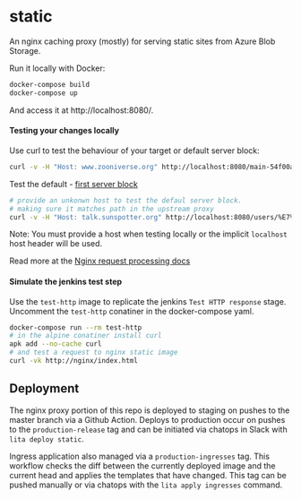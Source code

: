 static
======

An nginx caching proxy (mostly) for serving static sites from Azure Blob Storage.

Run it locally with Docker:

``` bash
docker-compose build
docker-compose up
```

And access it at http://localhost:8080/.

#### Testing your changes locally

Use curl to test the behaviour of your target or default server block:

``` bash
curl -v -H "Host: www.zooniverse.org" http://localhost:8080/main-54f00afe77a81c4ff6b88b1e0bee34bc.css
```

Test the default - [first server block](https://github.com/zooniverse/static/blob/1572db64aaeb38d904e1a60de00e9f06871414df/nginx.conf#L69)

``` bash
# provide an unkonwn host to test the defaul server block.
# making sure it matches path in the upstream proxy
curl -v -H "Host: talk.sunspotter.org" http://localhost:8080/users/%E7%8E%8B%E5%8F%AF%E8%90%B1/index.html
```

Note: You must provide a host when testing locally or the implicit `localhost` host header will be used.

Read more at the [Nginx request processing docs](http://nginx.org/en/docs/http/request_processing.html)

#### Simulate the jenkins test step

Use the `test-http` image to replicate the jenkins `Test HTTP response` stage. Uncomment the `test-http` conatiner in the docker-compose yaml.

``` bash
docker-compose run --rm test-http
# in the alpine conatiner install curl
apk add --no-cache curl
# and test a request to nginx static image
curl -vk http://nginx/index.html
```

## Deployment
The nginx proxy portion of this repo is deployed to staging on pushes to the master branch via a Github Action. Deploys to production occur on pushes to the `production-release` tag and can be initiated via chatops in Slack with `lita deploy static`.

Ingress application also managed via a `production-ingresses` tag. This workflow checks the diff between the currently deployed image and the current head and applies the templates that have changed. This tag can be pushed manually or via chatops with the `lita apply ingresses` command.
